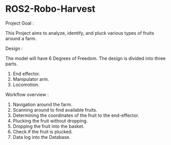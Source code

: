 # ROS2-Robo-Harvest

Project Goal :

This Project aims to analyze, identify, and pluck various types of fruits around a farm.

Design :

The model will have 6 Degrees of Freedom. The design is divided into three parts.
1. End effector.
2. Manipulator arm.
3. Locomotion.

Workflow overview :

1. Navigation around the farm.
2. Scanning around to find available fruits.
3. Determining the coordinates of the fruit to the end-effector.
4. Plucking the fruit without dropping.
5. Dropping the fruit into the basket.
6. Check if the fruit is plucked.
7. Data log into the Database.

